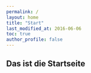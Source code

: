 ```yaml
---
permalink: /
layout: home
title: "Start"
last_modified_at: 2016-06-06
toc: true
author_profile: false
---
```


## Das ist die Startseite
